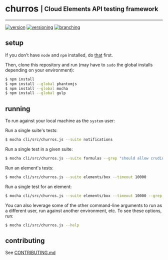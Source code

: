 # churros <sub><sup>| Cloud Elements API testing framework </sup></sub>
--------------------------------------------------------------------------------
[![version](http://img.shields.io/badge/version-v0.0.0-blue.svg)](#)
[![versioning](http://img.shields.io/badge/versioning-semver-blue.svg)](http://semver.org/)
[![branching](http://img.shields.io/badge/branching-github%20flow-blue.svg)](https://guides.github.com/introduction/flow/)


## setup
If you don't have `node` and `npm` installed, do [that](https://docs.npmjs.com/getting-started/installing-node) first.

Then, clone this repository and run (may have to `sudo` the global installs depending on your environment):

```bash
$ npm install
$ npm install --global phantomjs
$ npm install --global mocha
$ npm install --global gulp
```

## running
To run against your local machine as the `system` user:

Run a single suite's tests:
```bash
$ mocha cli/src/churros.js --suite notifications
```

Run a single test in a given suite:
```bash
$ mocha cli/src/churros.js --suite formulas --grep "should allow cruding a simple formula"
```

Run an element's tests:
```bash
$ mocha cli/src/churros.js --suite elements/box --timeout 10000
```

Run a single test for an element:
```bash
$ mocha cli/src/churros.js --suite elements/box --timeout 10000 --grep "should throw a 404 when trying to find an invalid file"
```

You can also leverage some of the other command-line arguments to run as a different user, run against another environment, etc.  To see these options, run:
```bash
$ mocha cli/src/churros.js --help
```

## contributing
See [CONTRIBUTING.md](CONTRIBUTING.md)

